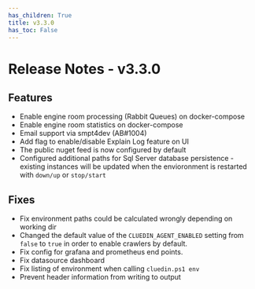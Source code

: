 ```yaml
---
has_children: True
title: v3.3.0
has_toc: False
---
```


# Release Notes - v3.3.0

## Features

+ Enable engine room processing (Rabbit Queues) on docker-compose
+ Enable engine room statistics on docker-compose
+ Email support via smpt4dev (AB#1004)
+ Add flag to enable/disable Explain Log feature on UI
+ The public nuget feed is now configured by default
+ Configured additional paths for Sql Server database persistence - existing instances will be updated when the envioronment is restarted with `down/up` or `stop/start`

## Fixes

+ Fix environment paths could be calculated wrongly depending on working dir
+ Changed the default value of the `CLUEDIN_AGENT_ENABLED` setting from `false` to `true` in order to enable crawlers by default.
+ Fix config for grafana and prometheus end points.
+ Fix datasource dashboard
+ Fix listing of environment when calling `cluedin.ps1 env`
+ Prevent header information from writing to output

